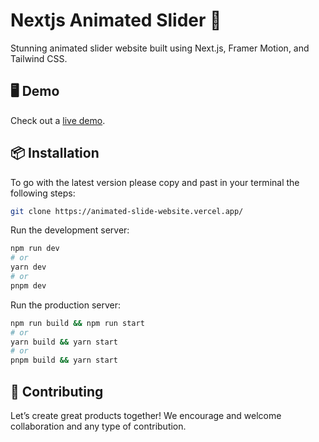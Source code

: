 # Nextjs Animated Slider 🚀

Stunning animated slider website built using Next.js, Framer Motion, and Tailwind CSS.

## 🖥 Demo

Check out a [live demo](https://animated-slide-website.vercel.app/).

## 📦 Installation

To go with the latest version please copy and past in your terminal the following steps: 

```bash
git clone https://animated-slide-website.vercel.app/
```

Run the development server:

```bash
npm run dev
# or
yarn dev
# or
pnpm dev
```
Run the production server:

```bash
npm run build && npm run start
# or
yarn build && yarn start
# or
pnpm build && yarn start
```

## 🤝 Contributing

Let’s create great products together! We encourage and welcome collaboration and any type of contribution.
